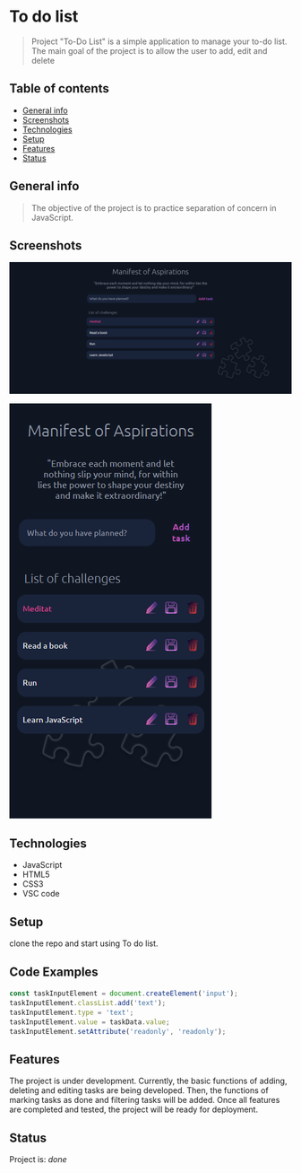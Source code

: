 # To do list

> Project "To-Do List" is a simple application to manage your to-do list. The
> main goal of the project is to allow the user to add, edit and delete

## Table of contents

- [General info](#general-info)
- [Screenshots](#screenshots)
- [Technologies](#technologies)
- [Setup](#setup)
- [Features](#features)
- [Status](#status)

## General info

> The objective of the project is to practice separation of concern in
> JavaScript.

## Screenshots

![Example screenshot](./assets/desktop.png)

![Example screenshot](./assets/mobile.png)

## Technologies

- JavaScript
- HTML5
- CSS3
- VSC code

## Setup

clone the repo and start using To do list.

## Code Examples

```js
const taskInputElement = document.createElement('input');
taskInputElement.classList.add('text');
taskInputElement.type = 'text';
taskInputElement.value = taskData.value;
taskInputElement.setAttribute('readonly', 'readonly');
```

## Features

The project is under development. Currently, the basic functions of adding,
deleting and editing tasks are being developed. Then, the functions of marking
tasks as done and filtering tasks will be added. Once all features are completed
and tested, the project will be ready for deployment.

## Status

Project is: _done_
